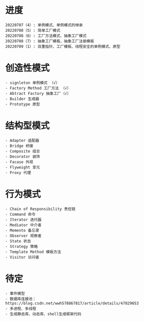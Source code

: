 # 进度
    20220707（4）: 单例模式、单例模式的继承
    20220708（5）: 简单工厂模式
    20220708（6）: 工厂方法模式、抽象工厂模式
    20220708（7）: 抽象工厂模板、抽象工厂注册模板
    20220709（1）: 双重指针、工厂模板、线程安全的单例模式、原型

# 创造性模式
    - signleton 单例模式 （√）
    - Factory Method 工厂方法 （√）
    - Abtract Factory 抽象工厂（√）
    - Builder 生成器
    - Prototype 原型
# 结构型模式
    - Adapter 适配器
    - Bridge 桥接
    - Composite 组合
    - Decorator 装饰
    - Facase 外观
    - Flyweight 享元
    - Proxy 代理
# 行为模式
    - Chain of Responsibility 责任链
    - Command 命令
    - Iterator 迭代器
    - Mediator 中介者
    - Memento 备忘录
    - Observer 观察者
    - State 状态
    - Strategy 策略
    - Template Method 模板方法
    - Visitor 访问者
# 待定
    - 事件模型
    - 数据库连接池：https://blog.csdn.net/wwh578867817/article/details/47029653
    - 多进程、多线程
    - 生成静态库、动态库、shell生成框架代码
